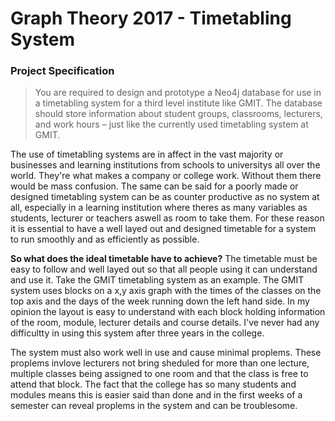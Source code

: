 # Graph Theory 2017 - Timetabling System
### Project Specification
>You are required to design and prototype a Neo4j database for use in a timetabling system for a third level institute like GMIT. The database should store information about student groups, classrooms, lecturers, and work hours – just like the currently used timetabling system at GMIT.

The use of timetabling systems are in affect in the vast majority or businesses and learning institutions from schools to universitys all over the world. They're what makes a company or college work. Without them there would be mass confusion. The same can be said for a poorly made or designed timetabling system can be as counter productive as no system at all, especially in a learning institution where theres as many variables as students, lecturer or teachers aswell as room to take them. For these reason it is essential to have a well layed out and designed timetable for a system to run smoothly and as efficiently as possible.

**So what does the ideal timetable have to achieve?**
The timetable must be easy to follow and well layed out so that all people using it can understand and use it. Take the GMIT timetabling system as an example. The GMIT system uses blocks on a x,y axis graph with the times of the classes on the top axis and the days of the week running down the left hand side. In my opinion the layout is easy to understand with each block holding information of the room, module, lecturer details and course details. I've never had any difficultty in using this system after three years in the college. 

The system must also work well in use and cause minimal proplems. These proplems invlove lecturers not bring sheduled for more than one lecture, multiple classes being assigned to one room and that the class is free to attend that block. The fact that the college has so many students and modules means this is easier said than done and in the first weeks of a semester can reveal proplems in the system and can be troublesome. 

 